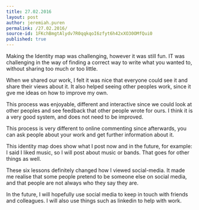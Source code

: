 ```yaml
---
title: 27.02.2016
layout: post
author: jeremiah.puren
permalink: /27.02.2016/
source-id: 1FKchBmgtAlydv7R0qqkqoI6zfyt6h42xXO30OMfQui0
published: true
---
```

Making the Identity map was challenging, however it was still fun. IT was challenging in the way of finding a correct way to write what you wanted to, without sharing too much or too little.

When we shared our work, I felt it was nice that everyone could see it and share their views about it. It also helped seeing other peoples work, since it gve me ideas on how to improve my own.

This process was enjoyable, different and interactive since we could look at other peoples and see feedback that other people wrote for ours. I think it is a very good system, and does not need to be improved.

This process is very different to online commenting since afterwards, you can ask people about your work and get further information about it.

This identity map does show what I post now and in the future, for example: I said I liked music, so I will post about music or bands. That goes for other things as well.

These six lessons definitely changed how I viewed social-media. It made me realise that some people pretend to be someone else on social media, and that people are not always who they say they are.

In the future, I will hopefully use social media to keep in touch with friends and colleagues. I will also use things such as linkedin to help with work. 

